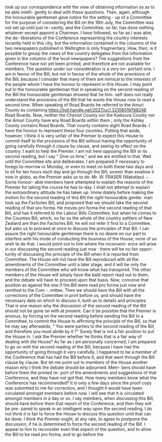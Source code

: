 look up our correspondence with the view of obtaining information so as to be able intelli- gently to deal with these questions. Then, again, although the honourable gentleman gave notice for the setting - up of a Committee for the purpose of considering the Bill on the 16th July, the Committee was not set up until just re- cently, and the Committee, so far, has done nothing whatever except appoint a Chairman. I have followed, so far as I was able, the de- liberations of the Conference representing the country interests recently held in this city, but the information contained in the columns of the two newspapers published in Wellington is only fragmentary. How, then, is it possible to gousp the views of the country delegates from the information given in the columns of the local newspapers? The suggestions from the Conference have not yet been printed, and therefore are not available for members. The question under our consideration is a very im- portant one. I am in favour of the Bill, but not in favour of the whole of the provisions of the Bill, because I consider that many of them are inimical to the interests of the people whom I have the honour to represent in this House. I may point out to the honourable gentleman that in speaking on the second reading of the Bill the honourable gentleman showed that he him- self does not really understand the provisions of the Bill that he wants the House now to read a second time. When speaking of Road Boards he referred to the Amuri County as containing https://hdl.handle.net/2027/uc1.32106019788246 Road Boards. Now, neither the Cheviot County nor the Kaikoura County nor the Amuri County have any Road Boards within them ; only the Ashley County contains Road Boards. That county contains eight Road Boards. I have the honour to represent these four counties. Putting that aside, however, I think it is very unfair of the Premier to expect this House to commit itself to the provisions of the Bill without having the opportunity of going carefully through it clause by clause, and seeing its effect on the country. I want to help the Premier. I am not here opposing the Bill or its second reading, but I say " Give us time," and we are entitled to that. Wait until the Committee sits and deliberates. I am prepared if necessary to forego to-morrow or Monday, or even to meet on both these two days and to sit for ten hours each day and go through the Bill, sooner than swallow it now in globo, as the Premier asks us to do. Mr. W. FRASER (Wakatipu) .-. Some honour- able members have attempted to explain the reasons of the Premier for taking the course he has to-day. I shall not attempt to explain the extraordinary attitude he has taken up. Imme diately before making the motion for the second reading of this Bill the right honourable gentle- man took up the Factories Bill, and proposed that we should take the second reading of that pro forma. He moves pro forma the second reading of that Bill, and has it referred to the Labour Bills Committee; but when he comes to the Counties Bill, which, so far as the whole of the country settlers of New Zealand are than the Factories Bill, he will not refer it first to a Committee, but asks us to proceed at once to discuss the principles of that Bill. I can assure the right honourable gentleman there is no desire on our part to interfere with his mode of conducting the business of the House; none of us wish to do that. I would point out to him where the inconveni- ence will arise in our discussing the second reading just now : there will be no fair oppor- tunity of discussing the principle of the Bill when it is reported from Committee. The House will not have the Bill reproduced with all the amendments of the Committee until a later stage, and it will be only the members of the Committee who will know what has transpired. The other members of the House will simply have the bald report read out to them, and the debate will have to proceed upon that basis. Now, conceive that position as against the one if the Bill were read pro forma just now and remitted to the Com -. mittee. Then we should have the Bill with all the corrections of the Committee in print before us, and should have the necessary data on which to discuss it, both as to details and principles. That is one reason why the discussion of the second reading of the Bill should not be gone on with at present. Can it be possible that the Premier is anxious, by forcing on the second reading before sending the Bill to a Committee, to commit the House to affirming the principle of the Bill, so that he may say afterwards, " You were parties to the second reading of the Bill, and therefore you must abide by it ?" Surely that is not a fair position to put the House in. I ask the Premier whether he thinks that is a fair way of dealing with the House? As far as I am personally concerned, I am prepared to go on with the second reading of the Bill, because I have had the opportunity of going through it very carefully. I happened to be a member of the Conference that has had the Bill before it, and that went through the Bill clause by clause. But let me point out to members of the House another reason why I think the debate should be adjourned. Mem- bers should have before them the printed re- port of the amendments and suggestions of that Conference, and they have not got that. How many members know what the Conference has recommended? It is only a few days since the proof copy was submitted to me for correction, and I thought it would have been circulated amongst members before now. I will see that it is circulated amongst members in a day or so. I say members, when discussing this Bill, should have before them that report of the Conference, and then they will be pre- pared to speak in an intelligent way upon the second reading. I do not think it is fair to force the House to discuss this question until that can be done. I think the Premier ought, at any rate, to agree to postpone the discussion, if he is determined to force the second reading of the Bill. I appeal to him to reconsider even that aspect of the question, and to allow the Bill to be read pro forma, and to go before the 